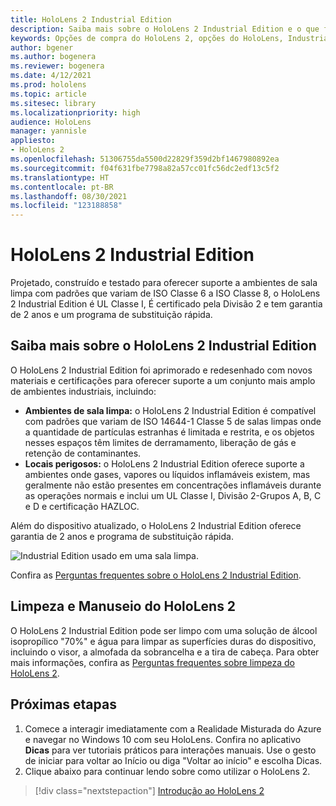 ```yaml
---
title: HoloLens 2 Industrial Edition
description: Saiba mais sobre o HoloLens 2 Industrial Edition e o que fazer depois de obter o seu.
keywords: Opções de compra do HoloLens 2, opções do HoloLens, Industrial Edition
author: bgener
ms.author: bogenera
ms.reviewer: bogenera
ms.date: 4/12/2021
ms.prod: hololens
ms.topic: article
ms.sitesec: library
ms.localizationpriority: high
audience: HoloLens
manager: yannisle
appliesto:
- HoloLens 2
ms.openlocfilehash: 51306755da5500d22829f359d2bf1467980892ea
ms.sourcegitcommit: f04f631fbe7798a82a57cc01fc56dc2edf13c5f2
ms.translationtype: HT
ms.contentlocale: pt-BR
ms.lasthandoff: 08/30/2021
ms.locfileid: "123188858"
---
```

# <a name="hololens-2-industrial-edition"></a>HoloLens 2 Industrial Edition

Projetado, construído e testado para oferecer suporte a ambientes de sala limpa com padrões que variam de ISO Classe 6 a ISO Classe 8, o HoloLens 2 Industrial Edition é UL Classe I, É certificado pela Divisão 2 e tem garantia de 2 anos e um programa de substituição rápida.

## <a name="learn-about-hololens-2-industrial-edition"></a>Saiba mais sobre o HoloLens 2 Industrial Edition

O HoloLens 2 Industrial Edition foi aprimorado e redesenhado com novos materiais e certificações para oferecer suporte a um conjunto mais amplo de ambientes industriais, incluindo:

- **Ambientes de sala limpa:** o HoloLens 2 Industrial Edition é compatível com padrões que variam de ISO 14644-1 Classe 5 de salas limpas onde a quantidade de partículas estranhas é limitada e restrita, e os objetos nesses espaços têm limites de derramamento, liberação de gás e retenção de contaminantes.
- **Locais perigosos:** o HoloLens 2 Industrial Edition oferece suporte a ambientes onde gases, vapores ou líquidos inflamáveis existem, mas geralmente não estão presentes em concentrações inflamáveis durante as operações normais e inclui um UL Classe I, Divisão 2-Grupos A, B, C e D e certificação HAZLOC.

Além do dispositivo atualizado, o HoloLens 2 Industrial Edition oferece garantia de 2 anos e programa de substituição rápida.

![Industrial Edition usado em uma sala limpa.](./images/ie-small-pic.png)

Confira as [Perguntas frequentes sobre o HoloLens 2 Industrial Edition](hololens2-industrial-edition-faq.md).

## <a name="cleaning-and-handling-hololens-2"></a>Limpeza e Manuseio do HoloLens 2

O HoloLens 2 Industrial Edition pode ser limpo com uma solução de álcool isopropílico "70%" e água para limpar as superfícies duras do dispositivo, incluindo o visor, a almofada da sobrancelha e a tira de cabeça. Para obter mais informações, confira as [Perguntas frequentes sobre limpeza do HoloLens 2](/hololens/hololens2-maintenance).

## <a name="next-steps"></a>Próximas etapas

1. Comece a interagir imediatamente com a Realidade Misturada do Azure e navegar no Windows 10 com seu HoloLens. Confira no aplicativo **Dicas** para ver tutoriais práticos para interações manuais. Use o gesto de iniciar para voltar ao Início ou diga "Voltar ao início" e escolha Dicas.
1. Clique abaixo para continuar lendo sobre como utilizar o HoloLens 2.

> [!div class="nextstepaction"]
> [Introdução ao HoloLens 2](hololens2-basic-usage.md)